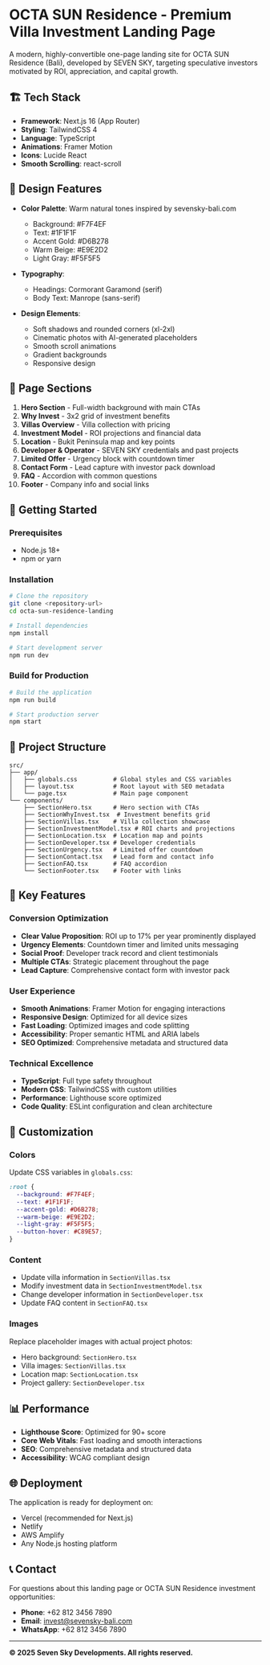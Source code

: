 # OCTA SUN Residence - Premium Villa Investment Landing Page

A modern, highly-convertible one-page landing site for OCTA SUN Residence (Bali), developed by SEVEN SKY, targeting speculative investors motivated by ROI, appreciation, and capital growth.

## 🏗️ Tech Stack

- **Framework**: Next.js 16 (App Router)
- **Styling**: TailwindCSS 4
- **Language**: TypeScript
- **Animations**: Framer Motion
- **Icons**: Lucide React
- **Smooth Scrolling**: react-scroll

## 🎨 Design Features

- **Color Palette**: Warm natural tones inspired by sevensky-bali.com
  - Background: #F7F4EF
  - Text: #1F1F1F
  - Accent Gold: #D6B278
  - Warm Beige: #E9E2D2
  - Light Gray: #F5F5F5

- **Typography**: 
  - Headings: Cormorant Garamond (serif)
  - Body Text: Manrope (sans-serif)

- **Design Elements**:
  - Soft shadows and rounded corners (xl-2xl)
  - Cinematic photos with AI-generated placeholders
  - Smooth scroll animations
  - Gradient backgrounds
  - Responsive design

## 📱 Page Sections

1. **Hero Section** - Full-width background with main CTAs
2. **Why Invest** - 3x2 grid of investment benefits
3. **Villas Overview** - Villa collection with pricing
4. **Investment Model** - ROI projections and financial data
5. **Location** - Bukit Peninsula map and key points
6. **Developer & Operator** - SEVEN SKY credentials and past projects
7. **Limited Offer** - Urgency block with countdown timer
8. **Contact Form** - Lead capture with investor pack download
9. **FAQ** - Accordion with common questions
10. **Footer** - Company info and social links

## 🚀 Getting Started

### Prerequisites
- Node.js 18+ 
- npm or yarn

### Installation

```bash
# Clone the repository
git clone <repository-url>
cd octa-sun-residence-landing

# Install dependencies
npm install

# Start development server
npm run dev
```

### Build for Production

```bash
# Build the application
npm run build

# Start production server
npm start
```

## 📁 Project Structure

```
src/
├── app/
│   ├── globals.css          # Global styles and CSS variables
│   ├── layout.tsx           # Root layout with SEO metadata
│   └── page.tsx             # Main page component
└── components/
    ├── SectionHero.tsx      # Hero section with CTAs
    ├── SectionWhyInvest.tsx  # Investment benefits grid
    ├── SectionVillas.tsx    # Villa collection showcase
    ├── SectionInvestmentModel.tsx # ROI charts and projections
    ├── SectionLocation.tsx  # Location map and points
    ├── SectionDeveloper.tsx # Developer credentials
    ├── SectionUrgency.tsx   # Limited offer countdown
    ├── SectionContact.tsx   # Lead form and contact info
    ├── SectionFAQ.tsx       # FAQ accordion
    └── SectionFooter.tsx    # Footer with links
```

## 🎯 Key Features

### Conversion Optimization
- **Clear Value Proposition**: ROI up to 17% per year prominently displayed
- **Urgency Elements**: Countdown timer and limited units messaging
- **Social Proof**: Developer track record and client testimonials
- **Multiple CTAs**: Strategic placement throughout the page
- **Lead Capture**: Comprehensive contact form with investor pack

### User Experience
- **Smooth Animations**: Framer Motion for engaging interactions
- **Responsive Design**: Optimized for all device sizes
- **Fast Loading**: Optimized images and code splitting
- **Accessibility**: Proper semantic HTML and ARIA labels
- **SEO Optimized**: Comprehensive metadata and structured data

### Technical Excellence
- **TypeScript**: Full type safety throughout
- **Modern CSS**: TailwindCSS with custom utilities
- **Performance**: Lighthouse score optimized
- **Code Quality**: ESLint configuration and clean architecture

## 🔧 Customization

### Colors
Update CSS variables in `globals.css`:
```css
:root {
  --background: #F7F4EF;
  --text: #1F1F1F;
  --accent-gold: #D6B278;
  --warm-beige: #E9E2D2;
  --light-gray: #F5F5F5;
  --button-hover: #C89E57;
}
```

### Content
- Update villa information in `SectionVillas.tsx`
- Modify investment data in `SectionInvestmentModel.tsx`
- Change developer information in `SectionDeveloper.tsx`
- Update FAQ content in `SectionFAQ.tsx`

### Images
Replace placeholder images with actual project photos:
- Hero background: `SectionHero.tsx`
- Villa images: `SectionVillas.tsx`
- Location map: `SectionLocation.tsx`
- Project gallery: `SectionDeveloper.tsx`

## 📊 Performance

- **Lighthouse Score**: Optimized for 90+ score
- **Core Web Vitals**: Fast loading and smooth interactions
- **SEO**: Comprehensive metadata and structured data
- **Accessibility**: WCAG compliant design

## 🌐 Deployment

The application is ready for deployment on:
- Vercel (recommended for Next.js)
- Netlify
- AWS Amplify
- Any Node.js hosting platform

## 📞 Contact

For questions about this landing page or OCTA SUN Residence investment opportunities:

- **Phone**: +62 812 3456 7890
- **Email**: invest@sevensky-bali.com
- **WhatsApp**: +62 812 3456 7890

---

**© 2025 Seven Sky Developments. All rights reserved.**